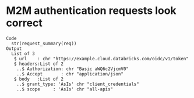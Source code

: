 # M2M authentication requests look correct

    Code
      str(request_summary(req))
    Output
      List of 3
       $ url    : chr "https://example.cloud.databricks.com/oidc/v1/token"
       $ headers:List of 2
        ..$ Authorization: chr "Basic aWQ6c2VjcmV0"
        ..$ Accept       : chr "application/json"
       $ body   :List of 2
        ..$ grant_type: 'AsIs' chr "client_credentials"
        ..$ scope     : 'AsIs' chr "all-apis"

